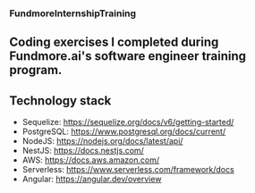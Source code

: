 ### FundmoreInternshipTraining
## Coding exercises I completed during Fundmore.ai's software engineer training program.

## Technology stack
* Sequelize: https://sequelize.org/docs/v6/getting-started/
* PostgreSQL: https://www.postgresql.org/docs/current/
* NodeJS: https://nodejs.org/docs/latest/api/
* NestJS: https://docs.nestjs.com/
* AWS: https://docs.aws.amazon.com/
* Serverless: https://www.serverless.com/framework/docs
* Angular: https://angular.dev/overview
